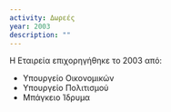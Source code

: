 ```yaml
---
activity: Δωρεές
year: 2003
description: ""
---
```


Η Eταιρεία επιχορηγήθηκε το 2003 από:
- Υπουργείο Οικονομικών
- Υπουργείο Πολιτισμού
- Μπάγκειο Ίδρυμα

